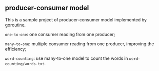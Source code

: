 ## producer-consumer model

This is a sample project of producer-consumer model implemented by goroutine.

``one-to-one``: one consumer reading from one producer;

``many-to-one``: multiple consumer reading from one producer, improving the efficiency;

``word-counting``: use many-to-one model to count the words in ``word-counting/words.txt``.